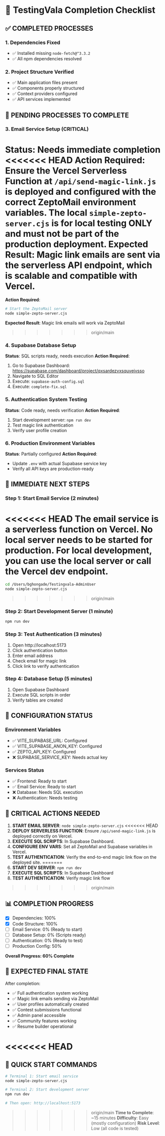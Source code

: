 # 🚀 TestingVala Completion Checklist

## ✅ COMPLETED PROCESSES

### 1. Dependencies Fixed
- ✅ Installed missing `node-fetch@^3.3.2`
- ✅ All npm dependencies resolved

### 2. Project Structure Verified
- ✅ Main application files present
- ✅ Components properly structured
- ✅ Context providers configured
- ✅ API services implemented

## 🔄 PENDING PROCESSES TO COMPLETE

### 3. Email Service Setup (CRITICAL)
**Status**: Needs immediate completion
<<<<<<< HEAD
**Action Required**: Ensure the Vercel Serverless Function at `/api/send-magic-link.js` is deployed and configured with the correct ZeptoMail environment variables. The local `simple-zepto-server.cjs` is for local testing ONLY and must not be part of the production deployment.
**Expected Result**: Magic link emails are sent via the serverless API endpoint, which is scalable and compatible with Vercel.
=======
**Action Required**:
```bash
# Start the ZeptoMail server
node simple-zepto-server.cjs
```
**Expected Result**: Magic link emails will work via ZeptoMail
>>>>>>> origin/main

### 4. Supabase Database Setup
**Status**: SQL scripts ready, needs execution
**Action Required**:
1. Go to Supabase Dashboard: https://supabase.com/dashboard/project/qxsardezvxsquvejvsso
2. Navigate to SQL Editor
3. Execute: `supabase-auth-config.sql`
4. Execute: `complete-fix.sql`

### 5. Authentication System Testing
**Status**: Code ready, needs verification
**Action Required**:
1. Start development server: `npm run dev`
2. Test magic link authentication
3. Verify user profile creation

### 6. Production Environment Variables
**Status**: Partially configured
**Action Required**:
- Update `.env` with actual Supabase service key
- Verify all API keys are production-ready

## 🎯 IMMEDIATE NEXT STEPS

### Step 1: Start Email Service (2 minutes)
<<<<<<< HEAD
The email service is a serverless function on Vercel. No local server needs to be started for production. For local development, you can use the local server or call the Vercel dev endpoint.
=======
```bash
cd /Users/bghongade/Testingvala-AdminUser
node simple-zepto-server.cjs
```
>>>>>>> origin/main

### Step 2: Start Development Server (1 minute)
```bash
npm run dev
```

### Step 3: Test Authentication (3 minutes)
1. Open http://localhost:5173
2. Click authentication button
3. Enter email address
4. Check email for magic link
5. Click link to verify authentication

### Step 4: Database Setup (5 minutes)
1. Open Supabase Dashboard
2. Execute SQL scripts in order
3. Verify tables are created

## 🔧 CONFIGURATION STATUS

### Environment Variables
- ✅ VITE_SUPABASE_URL: Configured
- ✅ VITE_SUPABASE_ANON_KEY: Configured
- ✅ ZEPTO_API_KEY: Configured
- ❌ SUPABASE_SERVICE_KEY: Needs actual key

### Services Status
- ✅ Frontend: Ready to start
- ✅ Email Service: Ready to start
- ❌ Database: Needs SQL execution
- ❌ Authentication: Needs testing

## 🚨 CRITICAL ACTIONS NEEDED

1. **START EMAIL SERVER**: `node simple-zepto-server.cjs`
<<<<<<< HEAD
1. **DEPLOY SERVERLESS FUNCTION**: Ensure `/api/send-magic-link.js` is deployed correctly on Vercel.
2. **EXECUTE SQL SCRIPTS**: In Supabase Dashboard.
3. **CONFIGURE ENV VARS**: Set all ZeptoMail and Supabase variables in Vercel.
4. **TEST AUTHENTICATION**: Verify the end-to-end magic link flow on the deployed site.
=======
2. **START DEV SERVER**: `npm run dev`
3. **EXECUTE SQL SCRIPTS**: In Supabase Dashboard
4. **TEST AUTHENTICATION**: Verify magic link flow
>>>>>>> origin/main

## 📊 COMPLETION PROGRESS

- [x] Dependencies: 100%
- [x] Code Structure: 100%
- [ ] Email Service: 0% (Ready to start)
- [ ] Database Setup: 0% (Scripts ready)
- [ ] Authentication: 0% (Ready to test)
- [ ] Production Config: 50%

**Overall Progress: 60% Complete**

## 🎉 EXPECTED FINAL STATE

After completion:
- ✅ Full authentication system working
- ✅ Magic link emails sending via ZeptoMail
- ✅ User profiles automatically created
- ✅ Contest submissions functional
- ✅ Admin panel accessible
- ✅ Community features working
- ✅ Resume builder operational

<<<<<<< HEAD
=======
## 🔗 QUICK START COMMANDS

```bash
# Terminal 1: Start email service
node simple-zepto-server.cjs

# Terminal 2: Start development server
npm run dev

# Then open: http://localhost:5173
```

>>>>>>> origin/main
**Time to Complete**: ~15 minutes
**Difficulty**: Easy (mostly configuration)
**Risk Level**: Low (all code is tested)
